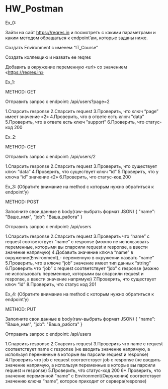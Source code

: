 # HW_Postman

Ex_0:

Зайти на сайт https://reqres.in и посмотреть с какими параметрами и каким методом обращаться к endpoint’ам, которые заданы ниже.

Создать Environment с именем “IT_Course”

Создать коллекцию и назвать ее reqres

Добавить в окружение переменную «url» со значением «https://reqres.in»

Ex_1:

METHOD: GET

Отправить запрос с endpoint:
/api/users?page=2

1.Спарсить response
2.Спарсить request
3.Проверить, что ключ “page” имеет значение «2»
4.Проверить, что в ответе есть ключ ”data”
5.Проверить, что в ответе есть ключ ”support”
6.Проверить, что статус-код 200

Ex_2:

METHOD: GET

Отправить запрос с endpoint:
/api/users/2

1.Спарсить response
2.Спарсить request
3.Проверить, что существует ключ ”data”
4.Проверить, что существует ключ “id”
5.Проверить, что у ключа “id” значение «2»
6.Проверить, что статус-код 200

Ex_3: (Обратите внимание на method с которым нужно обратиться к endpoint’у)

METHOD: POST

Заполните свои данные в body(raw-выбрать формат JSON)
{
    "name": "Ваше_имя",
    "job": "Ваша_работа"
}

Отправить запрос с endpoint:
/api/users

1.Спарсить response
2.Спарсить request
3.Проверить что “name” с request соответствует “name” с response (можно не использовать переменные, которыми вы спарсили request и response, а ввести значение напрямую)
4.Добавить значение ключа “name” в окружение(Environment),- переменную в окружении назвать “name”
5.Проверить, что в ключе “job” значение имеет тип данных “string”
6.Проверить что “job” с request соответствует “job” с response (можно не использовать переменные, которыми вы спарсили request и response, а ввести значение напрямую)
7.Проверить, что существует ключ “id”
8.Проверить, что статус код 201 

Ex_4:
(Обратите внимание на method с которым нужно обратиться к endpoint’у)

METHOD: PUT

Заполните свои данные в body(raw-выбрать формат JSON)
{
    "name": "Ваше_имя",
    "job": "Ваша_работа"
}

Отправить запрос с endpoint:
/api/users

1.Спарсить response
2.Спарсить request
3.Проверить что name с request соответствует name с response (не вводить значение напрямую, а используя переменные в которые вы парсили request и response)
4.Проверить что job с request соответствует job с response (не вводить значение напрямую, а используя переменные в которые вы парсили request и response)
5.Проверить, что статус-код 200
6*.Проверить, что значение переменной “name” с Environment(Окружения) соответствует значению ключа “name”, которое приходит от сервера(response)
